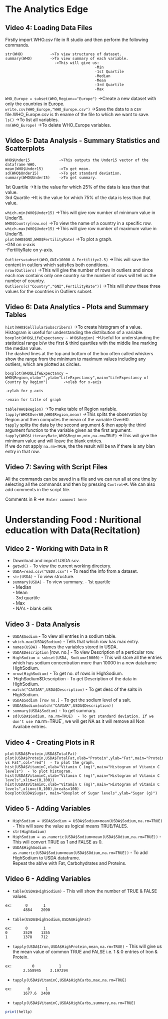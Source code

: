# The Analytics Edge

## Video 4: Loading Data Files

Firstly import WHO.csv file in R studio and then perform the following commands.

```
str(WHO)            ->To view structures of dataset.
summary(WHO)        ->To view summary of each variable.
                      ->This will give us:
                                        -Min
                                        -1st Quartile
                                        -Median
                                        -Mean
                                        -3rd Quartile
                                        -Max
```

`WHO_Europe = subset(WHO,Region=="Europe")`     ->Create a new dataset with only the countries in Europe.  
`write.csv(WHO_Europe,"WHO_Europe.csv")`        ->Save the data to a csv file.WHO_Europe.csv is th ename of the file to which we want to save.  
`ls()`      ->To list all variables.  
`rm(WHO_Europe)`        ->To delete WHO_Europe variables.  


## Video 5: Data Analysis - Summary Statistics and Scatterplots

```
WHO$Under15             ->This outputs the Under15 vector of the dataframe WHO.  
mean(WHO$Under15)       ->To get mean.  
sd(WHO$Under15)         ->To get standard deviation.  
summary(WHO$Under15)    ->To get summary.  
```

1st Quartile    ->It is the value for which 25% of the data is less than that value.  
3rd Quartile    ->It is the value for which 75% of the data is less than that value.  

`which.min(WHO$Under15)`    ->This will give row number of minimum value in Under15.  
`WHO$Country[row.no]`        ->To view the name of a country in a specific row.  
`which.max(WHO$Under15)`    ->This will give row number of maximum value in Under15.  
`plot(WHO$GNI,WHO$FertilityRate)`   ->To plot a graph.  
                                    -GNI on x-axis  
                                    -FertilityRate on y-axis.  

`Outliers=subset(WHO,GNI>10000 & Fertility>2.5)`        ->This will save the content in outliers which satisfies both conditions.  
`nrow(Outliers)`        ->This will give the number of rows in outliers and since each row contains only one country so the number of rows will tell us the number of country.  
`Outliers[c("Country","GNI",FertilityRate")]`   ->This will show these three values for the countries in Outliers subset.  


## Video 6: Data Analytics - Plots and Summary Tables

`hist(WHO$CelllularSubscribers)`     ->To create histogram of a value.  
Histogram is useful for understanding the distribution of a variable.  
`boxplot(WHO$LifeExpectancy ~ WHO$Region)`    ->Useful for understanding the statistical range b/w the first & third quartiles with the middle line marking the median value.  
The dashed lines at the top and bottom of the box often called whiskers show the range from the minimum to maximum values including any outliers, which are plotted as circles.  

```
boxplot(WHO$LifeExpectancy ~ WHO$Region,xlab="",ylab="LifeExpectancy",main="LifeExpectancy of Country by Region")       ->xlab for x-axis
                                                                                                                        ->ylab for y-axis
                                                                                                                        ->main for title of graph
```
`table(WHO$Region)`     ->To make table of Region variable.  
`tapply(WHO$Over60,WHO$Region,mean)`     ->This splits the observation by Region and then computes the mean of the variable Over60.  
`tapply` splits the data by the second argument & then apply the third argument function to the variable given as the first argument.  
`tapply(WHO$LiteracyRate,WHO$Region,min,na.rm=TRUE)`    ->This will give the minimum value and will leave the blank entries.  
If we do not apply `na.rm=TRUE`, the the result will be `NA` if there is any blan entry in that row.  


## Video 7: Saving with Script Files

All the commands can be saved in a file and we can run all at one time by selecting all the commands and then by pressing `Control+R`. We can also add comments in the script file.

Comments in R   ->`# Enter comment here`



# Understanding Food : Nuritional education with Data(Recitation)

## Video 2 - Working with Data in R

- Download and import USDA.scv.  
- `getwd()` - To view the current working directory.  
- `USDA=read.csv("USDA.csv")` - To read the info from a dataset.  
- `str(USDA)`   - To view structure.  
- `summary(USDA)` - To view summary.
                    - 1st quartile  
                    - Median  
                    - Mean  
                    - 3rd quartile  
                    - Max  
                    - NA's - blank cells  

## Video 3 - Data Analysis  

- `USDA$Sodium` - To view all entries in a sodium table.  
- `which.max(USDA$Sodium)`  - Tells that which row has max entry.  
- `names(USDA)`     - Names the variables stored in USDA.  
- `USDA$Description` [row. no.]   - To view Description of a perticular row.  
- `HighSodium = subset(USDA, Sodium>10000)` - This will store all the entries which has sodium concentration more than 10000 in a new dataframe HighSodium.
- `nrow(HighSodium)`    - To get no. of rows in HighSodium.
- `HighSodium$Description   - To get Description of the data in HighSodium.  
- `match("CAVIAR",USDA$Description)` - To get desc of the salts in HighSodium.
- `USDA$Sodium [row no.]`   - To get the sodium level of a salt.  
- `USDA$Sodium[match("CAVIAR",USDA$Description)]`  
- `summary(USDA$Sodium)`    - To get summary.
- `sd(USDA$Sodium, na.rm=TRUE)  - To get standard deviation. If we don't use `na.rm=TRUE`, we will get NA as it will remove all Non Availabe entries.  

## Video 4 - Creating Plots in R
```
plot(USDA$Protein,USDA$TotalFat)
plot(USDA$Protein,USDA$TotalFat,xlab="Protein",ylab="Fat",main="Protein vs Fat",col="red")  - To plot the graph.
hist(USDA$VitaminC,xlab="Vitamin C (mg)",main="Histogram of Vitamin C levels")  - To plot histogram.
hist(USDA$VitaminC,xlab="Vitamin C (mg)",main="Histogram of Vitamin C levels",xlim=c(0,100))
hist(USDA$VitaminC,xlab="Vitamin C (mg)",main="Histogram of Vitamin C levels",xlim=c(0,100),breaks=100)
boxplot(USDA$Sugar, main="Boxplot of Sugar levels",ylab="Sugar (g)")
```

## Video 5 - Adding Variables

- `HighSodium = USDA$Sodium = USDA$Sodium>mean(USDA$Sodium,na.rm=TRUE)`  - This will save the value as logical means TRUE/FALES.  
- `str(HighSodium)`  
- `HighSodium = as.numeric(USDA$Sodium>mean(USDA$SOdium,na.rm=TRUE))`   - This will convert TRUE as 1 and FALSE as 0.  
- `USDA$HighSodium = as.numeric(USDA$Sodium>mean(USDA$SOdium,na.rm=TRUE))`  - To add HighSodium to USDA dataframe.  
Repeat the ablve with Fat, Carbohydrates and Proteins.  

## Video 6 - Adding Variables

- `table(USDA$HighSodium)`  - This will show the number of TRUE & FALSE values.  
```
ex:      0       1  
        4884    2090  
```
- `table(USDA$HighSodium,USDA$HighFat)`  
```
ex:      0       1  
0       3529    1355  
1       1378    712  
```
- `tapply(USDA$Iron,USDA$HighProtein,mean,na.rm=TRUE)`  - This will give us the mean value of common TRUE and FALSE i.e. 1 & 0 entries of Iron & Protein.  
```
ex:         0           1  
        2.558945    3.197294  
```
- `tapply(USDA$VitaminC,USDA$HighCarbs,max,na.rm=TRUE)`  
```
ex:       0       1  
        1677.6  2400  
```
- `tapply(USDA$VitaminC,USDA$HighCarbs,summary,na.rm=TRUE)`  
```r
print(hellp)
```
